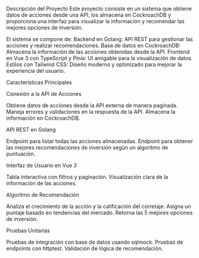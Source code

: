 Descripción del Proyecto
Este proyecto consiste en un sistema que obtiene datos de acciones desde una API, los almacena en CockroachDB y proporciona una interfaz para visualizar la información y recomendar las mejores opciones de inversión.

El sistema se compone de:
Backend en Golang: API REST para gestionar las acciones y realizar recomendaciones.
Base de datos en CockroachDB: Almacena la información de las acciones obtenidas desde la API.
Frontend en Vue 3 con TypeScript y Pinia: UI amigable para la visualización de datos.
Estilos con Tailwind CSS: Diseño moderno y optimizado para mejorar la experiencia del usuario.

Características Principales

Conexión a la API de Acciones

Obtiene datos de acciones desde la API externa de manera paginada.
Maneja errores y validaciones en la respuesta de la API.
Almacena la información en CockroachDB.

API REST en Golang

Endpoint para listar todas las acciones almacenadas.
Endpoint para obtener las mejores recomendaciones de inversión según un algoritmo de puntuación.

Interfaz de Usuario en Vue 3

Tabla interactiva con filtros y paginación.
Visualización clara de la información de las acciones.

Algoritmo de Recomendación

Analiza el crecimiento de la acción y la calificación del corretaje.
Asigna un puntaje basado en tendencias del mercado.
Retorna las 5 mejores opciones de inversión.

Pruebas Unitarias

Pruebas de integración con base de datos usando sqlmock.
Pruebas de endpoints con httptest.
Validación de lógica de recomendación.
